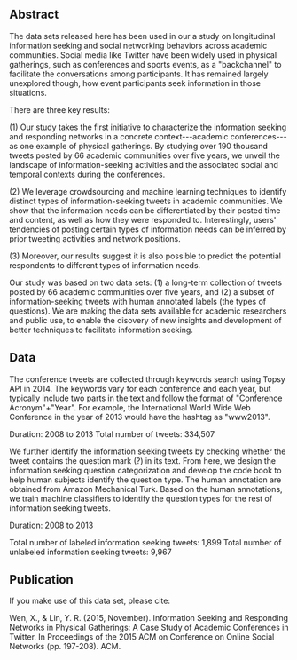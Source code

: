 
## Abstract

The data sets released here has been used in our a study on longitudinal information seeking and social networking behaviors across academic communities. Social media like Twitter have been widely used in physical gatherings, such as conferences and sports events, as a "backchannel" to facilitate the conversations among participants. It has remained largely unexplored though, how event participants seek information in those situations. 

There are three key results: 

(1) Our study takes the first initiative to characterize the information seeking and responding networks in a concrete context---academic conferences---as one example of physical gatherings. By studying over 190 thousand tweets posted by 66 academic communities over five years, we unveil the landscape of information-seeking activities and the associated social and temporal contexts during the conferences.

(2) We leverage crowdsourcing and machine learning techniques to identify distinct types of information-seeking tweets in academic communities. We show that the information needs can be differentiated by their posted time and content, as well as how they were responded to. Interestingly, users' tendencies of posting certain types of information needs can be inferred by prior tweeting activities and network positions. 

(3) Moreover, our results suggest it is also possible to predict the potential respondents to different types of information needs. 


Our study was based on two data sets: (1) a long-term collection of tweets posted by 66 academic communities over five years, and (2) a subset of information-seeking tweets with human annotated labels (the types of questions). We are making the data sets available for academic researchers and public use, to enable the disovery of new insights and development of better techniques to facilitate information seeking.
## Data

The conference tweets are collected through keywords search using Topsy API in 2014. The keywords vary for each conference and each year, but typically include two parts in the text and follow the format of "Conference Acronym"+"Year". For example, the International World Wide Web Conference in the year of 2013 would have the hashtag as "www2013". 

Duration: 2008 to 2013
Total number of tweets:  334,507

We further identify the information seeking tweets by checking whether the tweet contains the question mark (?) in its text. From here, we design the information seeking question categorization and develop the code book to help human subjects identify the question type. The human annotation are obtained from Amazon Mechanical Turk. Based on the human annotations, we train machine classifiers to identify the question types for the rest of information seeking tweets.

Duration: 2008 to 2013

Total number of labeled information seeking tweets: 1,899
Total number of unlabeled information seeking tweets: 9,967

## Publication

If you make use of this data set, please cite:

Wen, X., & Lin, Y. R. (2015, November). Information Seeking and Responding Networks in Physical Gatherings: A Case Study of Academic Conferences in Twitter. In Proceedings of the 2015 ACM on Conference on Online Social Networks (pp. 197-208). ACM.



